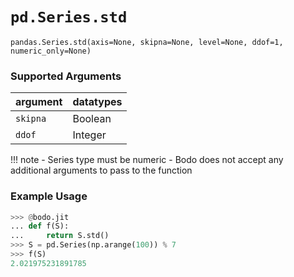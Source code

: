 # `pd.Series.std`

`pandas.Series.std(axis=None, skipna=None, level=None, ddof=1, numeric_only=None)`

### Supported Arguments

| argument                    | datatypes                           |
|-----------------------------|-------------------------------------|
| `skipna`                    |   Boolean                           |
| `ddof`                      |   Integer                           |

!!! note
    - Series type must be numeric
    - Bodo does not accept any additional arguments to pass to the
    function


### Example Usage

``` py
>>> @bodo.jit
... def f(S):
...     return S.std()
>>> S = pd.Series(np.arange(100)) % 7
>>> f(S)
2.021975231891785
```

